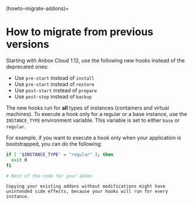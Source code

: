 (howto-migrate-addons)=
# How to migrate from previous versions

Starting with Anbox Cloud 1.12, use the following new hooks instead of the deprecated ones:

* Use `pre-start` instead of `install`
* Use `pre-start` instead of `restore`
* Use `post-start` instead of `prepare`
* Use `post-stop` instead of `backup`

The new hooks run for **all** types of instances (containers and virtual machines). To execute a hook only for a regular or a base instance, use the `INSTANCE_TYPE` environment variable. This variable is set to either `base` or `regular`.

For example, if you want to execute a hook only when your application is bootstrapped, you can do the following:
```bash
if [ "$INSTANCE_TYPE" = "regular" ]; then
  exit 0
fi

# Rest of the code for your addon
```

```{caution}
Copying your existing addons without modifications might have unintended side effects, because your hooks will run for every instance.
```
